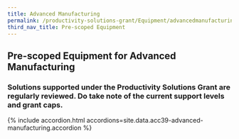 ```yaml
---
title: Advanced Manufacturing
permalink: /productivity-solutions-grant/Equipment/advancedmanufacturing/
third_nav_title: Pre-scoped Equipment
---
```


## Pre-scoped Equipment for Advanced Manufacturing

### Solutions supported under the Productivity Solutions Grant are regularly reviewed. Do take note of the current support levels and grant caps.

{% include accordion.html accordions=site.data.acc39-advanced-manufacturing.accordion %}

